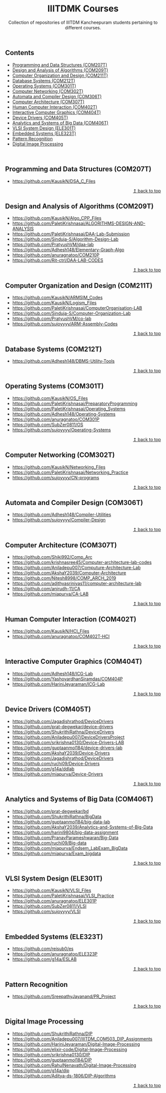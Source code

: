<div align="center">
    <h1 id="iiitdmk-courses">IIITDMK Courses</h1>
    <p>Collection of repositories of IIITDM Kancheepuram students pertaining to different courses.</p>
</div>

<br/>

## Contents

- [Programming and Data Structures (COM207T)](#programming-and-data-structures-com207t)
- [Design and Analysis of Algorithms (COM209T)](#design-and-analysis-of-algorithms-com209t)
- [Computer Organization and Design (COM211T)](#computer-organization-and-design-com211t)
- [Database Systems (COM212T)](#database-systems-com212t)
- [Operating Systems (COM301T)](#operating-systems-com301t)
- [Computer Networking (COM302T)](#computer-networking-com302t)
- [Automata and Compiler Design (COM306T)](#automata-and-compiler-design-com306t)
- [Computer Architecture (COM307T)](#computer-architecture-com307t)
- [Human Computer Interaction (COM402T)](#human-computer-interaction-com402t)
- [Interactive Computer Graphics (COM404T)](#interactive-computer-graphics-com404t)
- [Device Drivers (COM405T)](#device-drivers-com405t)
- [Analytics and Systems of Big Data (COM406T)](#analytics-and-systems-of-big-data-com406t)
- [VLSI System Design (ELE301T)](#vlsi-system-design-ele301t)
- [Embedded Systems (ELE323T)](#embedded-systems-ele323t)
- [Pattern Recognition](#pattern-recognition)
- [Digital Image Processing](#digital-image-processing)

<br/>

## Programming and Data Structures (COM207T)

- https://github.com/KausikN/DSA_C_Files

<div align="right">
    <a href="#iiitdmk-courses">↥ back to top</a>
</div>

## Design and Analysis of Algorithms (COM209T)

- https://github.com/KausikN/Algo_CPP_Files
- https://github.com/PaletiKrishnasai/ALGORITHMS-DESIGN-AND-ANALYSIS
- https://github.com/PaletiKrishnasai/DAA-Lab-Submission
- https://github.com/Sinduja-S/Algorithm-Design-Lab
- https://github.com/PratyushVM/daa-lab
- https://github.com/Adhesh148/Elementary-Graph-Algo
- https://github.com/anuragnatoo/COM210P
- https://github.com/Rit-ctrl/DAA-LAB-CODES

<div align="right">
    <a href="#iiitdmk-courses">↥ back to top</a>
</div>

## Computer Organization and Design (COM211T)

- https://github.com/KausikN/ARMSIM_Codes
- https://github.com/KausikN/Logism_Files
- https://github.com/PaletiKrishnasai/ComputerOrganisation-LAB
- https://github.com/Sinduja-S/Computer-Organization-Lab
- https://github.com/PratyushVM/co-lab
- https://github.com/sujoyyyy/ARM-Assembly-Codes

<div align="right">
    <a href="#iiitdmk-courses">↥ back to top</a>
</div>

## Database Systems (COM212T)

- https://github.com/Adhesh148/DBMS-Utility-Tools

<div align="right">
    <a href="#iiitdmk-courses">↥ back to top</a>
</div>

## Operating Systems (COM301T)

- https://github.com/KausikN/OS_Files
- https://github.com/PaletiKrishnasai/PreparatoryProgramming
- https://github.com/PaletiKrishnasai/Operating_Systems
- https://github.com/Adhesh148/Operating-Systems
- https://github.com/anuragnatoo/COM301P
- https://github.com/SubZer0811/OS
- https://github.com/sujoyyyy/Operating-Systems

<div align="right">
    <a href="#iiitdmk-courses">↥ back to top</a>
</div>

## Computer Networking (COM302T)

- https://github.com/KausikN/Networking_Files
- https://github.com/PaletiKrishnasai/Networking_Practice
- https://github.com/sujoyyyy/CN-programs

<div align="right">
    <a href="#iiitdmk-courses">↥ back to top</a>
</div>

## Automata and Compiler Design (COM306T)

- https://github.com/Adhesh148/Compiler-Utilities
- https://github.com/sujoyyyy/Compiler-Design

<div align="right">
    <a href="#iiitdmk-courses">↥ back to top</a>
</div>

## Computer Architecture (COM307T)

- https://github.com/Shiki992/Comp_Arc
- https://github.com/krishnasree45/Computer-architecture-lab-codes
- https://github.com/Aniladepu007/Computure-Architecture-Lab
- https://github.com/AkshaY2039/Computer-Architecture
- https://github.com/Nitesh8998/COMP_ARCH_2019
- https://github.com/adithyasrinivas11/computer-architecture-lab
- https://github.com/anirudh-11/CA
- https://github.com/miapurva/CA-LAB

<div align="right">
    <a href="#iiitdmk-courses">↥ back to top</a>
</div>

## Human Computer Interaction (COM402T)

- https://github.com/KausikN/HCI_Files
- https://github.com/anuragnatoo/COM402T-HCI

<div align="right">
    <a href="#iiitdmk-courses">↥ back to top</a>
</div>

## Interactive Computer Graphics (COM404T)

- https://github.com/Adhesh148/ICG-Lab
- https://github.com/YashovardhanSiramdas/COM404P
- https://github.com/HariniJeyaraman/ICG-Lab

<div align="right">
    <a href="#iiitdmk-courses">↥ back to top</a>
</div>

## Device Drivers (COM405T)

- https://github.com/Jagadishrathod/DeviceDrivers
- https://github.com/prat-degwekar/device-drivers
- https://github.com/ShukrithiRathna/DeviceDrivers
- https://github.com/Aniladepu007/DeviceDriversProject
- https://github.com/srikrishna0130/Device-Drivers-LAB
- https://github.com/guptaanmol184/device-drivers-lab
- https://github.com/AkshaY2039/Device-Drivers
- https://github.com/Jagadishrathod/DeviceDrivers
- https://github.com/ruchi09/Device-Drivers
- https://github.com/g14a/ddlab
- https://github.com/miapurva/Device-Drivers

<div align="right">
    <a href="#iiitdmk-courses">↥ back to top</a>
</div>

## Analytics and Systems of Big Data (COM406T)

- https://github.com/prat-degwekar/bd
- https://github.com/ShukrithiRathna/BigData
- https://github.com/guptaanmol184/big-data-lab
- https://github.com/AkshaY2039/Analytics-and-Systems-of-Big-Data
- https://github.com/harini9804/big-data-assignment
- https://github.com/PranavParameshwaran/Big-Data
- https://github.com/ruchi09/Big-data
- https://github.com/miapurva/Endsem_LabExam_BigData
- https://github.com/miapurva/Exam_bigdata

<div align="right">
    <a href="#iiitdmk-courses">↥ back to top</a>
</div>

## VLSI System Design (ELE301T)

- https://github.com/KausikN/VLSI_Files
- https://github.com/PaletiKrishnasai/VLSI_Practice
- https://github.com/anuragnatoo/ELE301P
- https://github.com/SubZer0811/VLSI
- https://github.com/sujoyyyy/VLSI

<div align="right">
    <a href="#iiitdmk-courses">↥ back to top</a>
</div>

## Embedded Systems (ELE323T)

- https://github.com/reisub0/es
- https://github.com/anuragnatoo/ELE323P
- https://github.com/g14a/ESLAB

<div align="right">
    <a href="#iiitdmk-courses">↥ back to top</a>
</div>

## Pattern Recognition

- https://github.com/SreepathyJayanand/PR_Project

<div align="right">
    <a href="#iiitdmk-courses">↥ back to top</a>
</div>

## Digital Image Processing

- https://github.com/ShukrithiRathna/DIP
- https://github.com/Aniladepu007/IIITDM_COM503_DIP_Assignments
- https://github.com/HariniJeyaraman/Digital-Image-Processing
- https://github.com/elixir-code/Digital-Image-Processing
- https://github.com/srikrishna0130/DIP
- https://github.com/guptaanmol184/DIP
- https://github.com/RahulNenavath/Digital-Image-Processing
- https://github.com/g14a/dip
- https://github.com/Aditya-ds-1806/DIP-Algorithms

<div align="right">
    <a href="#iiitdmk-courses">↥ back to top</a>
</div>
